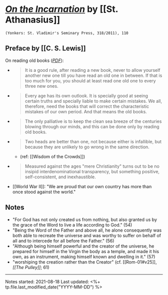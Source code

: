 
# [*On the Incarnation*](https://www.amazon.com/Incarnation-Saint-Athanasius-Popular-Patristics/dp/0881414271) by [[St. Athanasius]]

`(Yonkers: St. Vladimir's Seminary Press, 318/2011), 110`



## Preface by [[C. S. Lewis]]
On reading old books (*[PDF](https://www.bhmc.org.uk/uploads/9/1/7/7/91773502/lewis-incarnation-intro.pdf)*):
- >It is a good rule, after reading a new book, never to allow yourself another new one till you have read an old one in between. If that is too much for you, you should at least read one old one to every three new ones.
- >Every age has its own outlook. It is specially good at seeing certain truths and specially liable to make certain mistakes. We all, therefore, need the books that will correct the characteristic mistakes of our own period. And that means the old books.
- >The only palliative is to keep the clean sea breeze of the centuries blowing through our minds, and this can be done only by reading old books.
- >Two heads are better than one, not because either is infallible, but because they are unlikely to go wrong in the same direction.
	- (ref: [[Wisdom of the Crowds]])
- >Measured against the ages "mere Christianity" turns out to be no insipid interdenominational transparency, but something positive, self-consistent, and inexhaustible.
- [[World War II]]: "We are proud that our own country has more than once stood against the world."


## Notes
- "For God has not only created us from nothing, but also granted us by the grace of the Word to live a life according to God." (54)
- "Being the Word of the Father and above all, he alone consequently was both able to recreate the universe and was worthy to suffer on behalf of all and to intercede for all before the Father." (56)
- "Although being himself powerful and the creator of the universe, he prepared for himself in the Virgin the body as a temple, and made it his own, as an instrument, making himself known and dwelling in it." (57)
- "worshiping the creation rather than the Creator" (cf. [[Rom-01#v25]], *[[The Pulley]]*; 61)


---
Notes started: 2021-08-18
Last updated: <%+ tp.file.last_modified_date("YYYY-MM-DD") %>

